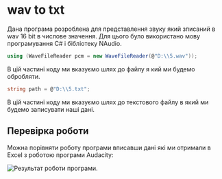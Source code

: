 # wav to txt

Дана програма розроблена для представлення звуку який зписаний в wav 16 bit в числове значення. Для цього було використано мову програмування С# і бібліотеку NAudio. 

```csharp
using (WaveFileReader pcm = new WaveFileReader(@"D:\\5.wav"));
```

В цій частині коду ми вказуємо шлях до файлу я кий ми будемо обробляти.

```csharp
string path = @"D:\\5.txt";
```

В цій частині коду ми вказуємо шлях до текстового файлу в який ми будемо записувати наші дані. 

## Перевірка роботи

Можна порівняти роботу програми вписавши дані які ми отримали в Excel з роботою програми Audacity:

![Результат роботи програми.](./img.png "Результат роботи програми.")
